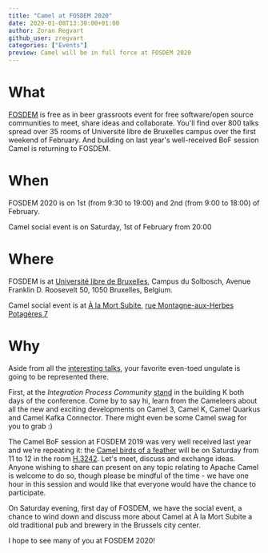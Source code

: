 ```yaml
---
title: "Camel at FOSDEM 2020"
date: 2020-01-08T13:30:00+01:00
author: Zoran Regvart
github_user: zregvart
categories: ["Events"]
preview: Camel will be in full force at FOSDEM 2020
---
```


# What

[FOSDEM](https://fosdem.org/2020/about/) is free as in beer grassroots event for free software/open source communities to meet, share ideas and collaborate. You'll find over 800 talks spread over 35 rooms of Université libre de Bruxelles campus over the first weekend of February. And building on last year's well-received BoF session Camel is returning to FOSDEM.

# When

FOSDEM 2020 is on 1st (from 9:30 to 19:00) and 2nd (from 9:00 to 18:00) of February.

Camel social event is on Saturday, 1st of February from 20:00

# Where

FOSDEM is at [Université libre de Bruxelles](https://fosdem.org/2020/practical/transportation/), Campus du Solbosch, Avenue Franklin D. Roosevelt 50, 1050 Bruxelles, Belgium.

Camel social event is at [À la Mort Subite](https://www.alamortsubite.com/en/), [rue Montagne-aux-Herbes Potagères 7](https://www.openstreetmap.org/node/4480414658)

# Why

Aside from all the [interesting talks](https://fosdem.org/2020/schedule/), your favorite even-toed ungulate is going to be represented there.

First, at the _Integration Process Community_ [stand](https://fosdem.org/2020/stands/) in the building K both days of the conference. Come by to say hi, learn from the Cameleers about all the new and exciting developments on Camel 3, Camel K, Camel Quarkus and Camel Kafka Connector. There might even be some Camel swag for you to grab :)

The Camel BoF session at FOSDEM 2019 was very well received last year and we're repeating it: the [Camel birds of a feather](https://fosdem.org/2020/schedule/event/bof_apache_camel/) will be on Saturday from 11 to 12 in the room [H.3242](https://fosdem.org/2020/schedule/buildings/#h). Let's meet, discuss and exchange ideas. Anyone wishing to share can present on any topic relating to Apache Camel is welcome to do so, though please be mindful of the time - we have one hour in this session and would like that everyone would have the chance to participate.

On Saturday evening, first day of FOSDEM, we have the social event, a chance to wind down and discuss more about Camel at À la Mort Subite a old traditional pub and brewery in the Brussels city center.

I hope to see many of you at FOSDEM 2020!
